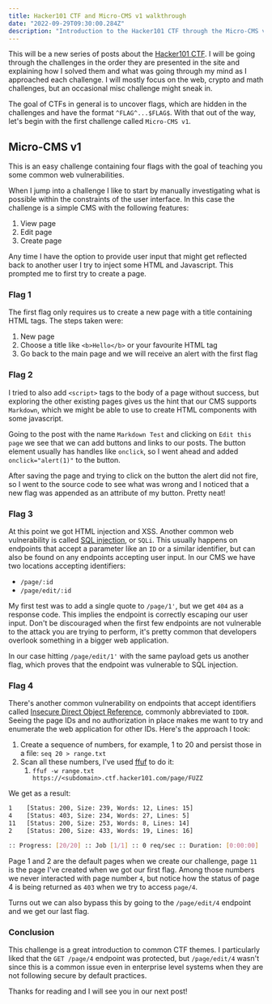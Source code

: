 ```yaml
---
title: Hacker101 CTF and Micro-CMS v1 walkthrough
date: "2022-09-29T09:30:00.284Z"
description: "Introduction to the Hacker101 CTF through the Micro-CMS v1 challenge"
---
```


This will be a new series of posts about the [Hacker101 CTF](https://ctf.hacker101.com/about). I will be going through the challenges in the order they are presented in the site and explaining how I solved them and what was going through my mind as I approached each challenge. I will mostly focus on the web, crypto and math challenges, but an occasional misc challenge might sneak in.

The goal of CTFs in general is to uncover flags, which are hidden in the challenges and have the format `^FLAG^...$FLAG$`. With that out of the way, let's begin with the first challenge called `Micro-CMS v1`.

## Micro-CMS v1

This is an easy challenge containing four flags with the goal of teaching you some common web vulnerabilities. 

When I jump into a challenge I like to start by manually investigating what is possible within the constraints of the user interface. In this case the challenge is a simple CMS with the following features:

1. View page
2. Edit page
3. Create page

Any time I have the option to provide user input that might get reflected back to another user I try to inject some HTML and Javascript. This prompted me to first try to create a page.

### Flag 1

The first flag only requires us to create a new page with a title containing HTML tags. The steps taken were:

1. New page
2. Choose a title like `<b>Hello</b>` or your favourite HTML tag
3. Go back to the main page and we will receive an alert with the first flag

### Flag 2

I tried to also add `<script>` tags to the body of a page without success, but exploring the other existing pages gives us the hint that our CMS supports `Markdown`, which we might be able to use to create HTML components with some javascript. 

Going to the post with the name `Markdown Test` and clicking on `Edit this page` we see that we can add buttons and links to our posts. The button element usually has handles like `onclick`, so I went ahead and added `onclick="alert(1)"` to the button. 

After saving the page and trying to click on the button the alert did not fire, so I went to the source code to see what was wrong and I noticed that a new flag was appended as an attribute of my button. Pretty neat!

### Flag 3

At this point we got HTML injection and XSS. Another common web vulnerability is called [SQL injection](https://owasp.org/www-community/attacks/SQL_Injection), or `SQLi`. This usually happens on endpoints that accept a parameter like an `ID` or a similar identifier, but can also be found on any endpoints accepting user input. In our CMS we have two locations accepting identifiers:

- `/page/:id`
- `/page/edit/:id`

 My first test was to add a single quote to `/page/1'`, but we get `404` as a response code. This implies the endpoint is correctly escaping our user input. Don't be discouraged when the first few endpoints are not vulnerable to the attack you are trying to perform, it's pretty common that developers overlook something in a bigger web application.

In our case hitting `/page/edit/1'` with the same payload gets us another flag, which proves that the endpoint was vulnerable to SQL injection.

### Flag 4

There's another common vulnerability on endpoints that accept identifiers called [Insecure Direct Object Reference](https://cheatsheetseries.owasp.org/cheatsheets/Insecure_Direct_Object_Reference_Prevention_Cheat_Sheet.html), commonly abbreviated to `IDOR`. Seeing the page IDs and no authorization in place makes me want to try and enumerate the web application for other IDs. Here's the approach I took:

1. Create a sequence of numbers, for example, 1 to 20 and persist those in a file: `seq 20 > range.txt`
2. Scan all these numbers, I've used [ffuf](https://github.com/ffuf/ffuf) to do it:
	1. `ffuf -w range.txt https://<subdomain>.ctf.hacker101.com/page/FUZZ`

We get as a result:

```bash
1    [Status: 200, Size: 239, Words: 12, Lines: 15]
4    [Status: 403, Size: 234, Words: 27, Lines: 5]
11   [Status: 200, Size: 253, Words: 8, Lines: 14]
2    [Status: 200, Size: 433, Words: 19, Lines: 16]

:: Progress: [20/20] :: Job [1/1] :: 0 req/sec :: Duration: [0:00:00] :: Errors: 0 ::
```

Page 1 and 2 are the default pages when we create our challenge, page `11` is the page I've created when we got our first flag. Among those numbers we never interacted with page number `4`, but notice how the status of page 4 is being returned as `403` when we try to access `page/4`.

Turns out we can also bypass this by going to the `/page/edit/4` endpoint and we get our last flag.

### Conclusion

This challenge is a great introduction to common CTF themes. I particularly liked that the `GET /page/4` endpoint was protected, but `/page/edit/4` wasn't since this is a common issue even in enterprise level systems when they are not following secure by default practices.

Thanks for reading and I will see you in our next post!
